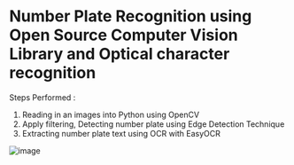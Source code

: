 # Number Plate Recognition using Open Source Computer Vision Library and Optical character recognition

Steps Performed :
1. Reading in an images into Python using OpenCV
2. Apply filtering, Detecting number plate using Edge Detection Technique
3. Extracting number plate text using OCR with EasyOCR



![image](https://user-images.githubusercontent.com/92395503/172066299-f971dd5d-72a1-4cde-8e15-51d431eaee23.png)



